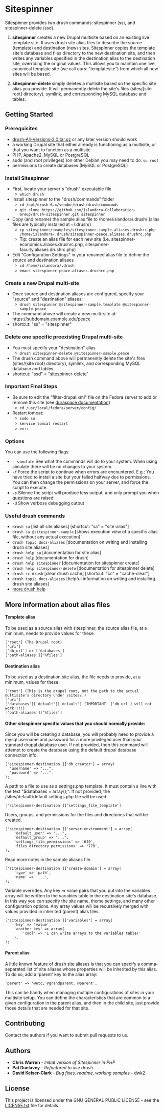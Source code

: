 # Sitespinner

Sitespinner provides two drush commands: sitespinner (ss), and sitespinner-delete (ssd).

1. **sitespinner** creates a new Drupal multisite based on an existing live template site.
It uses drush site alias files to describe the source (template) and destination (new) sites.
Sitespinner copies the template site's database and files directory to the new destination site, and then writes any variables specified in the destination alias to the destination site, overriding the original values. This allows you to maintain one live, canonical template site (we call ours: "templatesite") from which all new sites will be based.

2. **sitespinner-delete** simply deletes a multisite based on the specific site alias you provide. It will permanently delete the site's files (sites/{site root} directory), symlink, and corresponding MySQL database and tables.

## Getting Started

### Prerequisites

* [drush-All-Versions-2.0.tar.gz](http://ftp.drupal.org/files/projects/drush-All-Versions-2.0.tar.gz) or any later version should work
* a working Drupal site that either already is functioning as a multisite, or that you want to function as a multisite
* PHP, Apache2, MySQL or PostgreSQL
* sudo (and root privileges) (on other Debian you may need to do: ```su root```
* permissions to create databases (MySQL or PostgreSQL)

### Install Sitespinner

* First, locate your server's "drush" executable file
  * ```which drush```
* Install sitespinner to the "drush/commands" folder
  * ```cd /opt/drush-6.x/vendor/drush/drush/commands```
  * ```git clone https://github.com/Islandora-Collaboration-Group/drush-sitespinner.git sitespinner```
* Copy (and rename) the sample alias file to /home/islandora/.drush/ (alias files are typically installed at ~/.drush/)
  * ```cp sitespinner/examples/sitespinner-sample.aliases.drushrc.php /home/islandora/.drush/sitespinner-peace.aliases.drushrc.php```
  * Tip: create an alias file for each new site (i.e. sitespinner-economics.aliases.drushrc.php, sitespinner-faculty.aliases.drushrc.php)
* Edit "Configuration Settings" in your renamed alias file to define the source and destination aliases
  * ```cd /home/islandora/.drush```
  * ```emacs sitespinner-peace.aliases.drushrc.php```

### Create a new Drupal multi-site
* Once source and destination aliases are configured, specify your "source" and "destination" aliases:
  * ```drush sitespinner @sitespinner-sample.template @sitespinner-sample.peace```
* The command above will create a new multi-site at: https://subdomain.example.edu/peace
* shortcut: "ss" = "sitespinner"

### Delete one specific preexisting Drupal multi-site

* You must specify your "destination" alias
  * ```drush sitespinner-delete @sitespinner-sample.peace```
* The drush command above will permanently delete the site's files (sites/{site root} directory), symlink, and corresponding MySQL database and tables
* shortcut: "ssd" = "sitespinner-delete"

### Important Final Steps

* Be sure to edit the "filter-drupal.xml" file on the Fedora server to add or remove this site (see [duraspace documentation](https://wiki.duraspace.org/pages/viewpage.action?pageId=69833569))
  * ```cd /usr/local/fedora/server/config/```
* Restart tomcat:
  * ```sudo su```
  * ```service tomcat restart```
  * ```exit```

### Options

You can use the following flags:
* ```--simulate``` See what the commands will do to your system. When using simulate there will be no changes to your system.
* ```-f``` Force the script to continue when errors are encountered. E.g.: You have tried to install a site but your failed halfway due to permissions. You can then change the permissions on your server, and force the script to execute.
* ```-s``` Silence the script will produce less output, and only prompt you when questions are raised.
* ```-d``` Show verbose debugging output

### Useful drush commands

* ```drush sa```                          [list all site aliases] [shortcut: "sa" = "site-alias"]
* ```drush sa @sitespinner-sample```      [shows execution view of a specific alias file, without any actual execution]
* ```drush topic docs-aliases```          [documentation on writing and installing drush site aliases]
* ```drush help sa```                     [documentation for site alias]
* ```drush help```                        [documentation for drush]
* ```drush help sitespinner```            [documentation for sitespinner create]
* ```drush help sitespinner-delete```     [documentation for sitespinner delete]
* ```drush cc drush```                    [clear drush cache] [shortcut: "cc" = "cache-clear"]
* ```drush topic docs-aliases```          [helpful information on writing and installing drush site aliases]
* [more drush help](https://github.com/drush-ops/drush/blob/master/examples/example.aliases.drushrc.php)

## More information about alias files

#### Template alias

To be used as a source alias with sitespinner, the source alias file, at a minimum, needs to provide values for these:

    ['root'] (The Drupal root)
    ['uri']
    ['db_url'] or ['databases']
    ['path-aliases']['%files']

#### Destination alias
To be used as a destination site alias, the file needs to provide, at a minimum, values for these:

    ['root'] (This is the drupal root, not the path to the actual multisite's directory under /sites/.)
    ['uri']
    ['databases']['default']['default'] (IMPORTANT: ['db_url'] will not work!!!!)
    ['path-aliases']['%files']

#### Other sitespinner specific values that you should normally provide:

Since you will be creating a database, you will probably need to provide a mysql username and password for a more privileged user than your standard drupal database user. If not provided, then this command will attempt to create the database using the default drupal database connection info.

    ['sitespinner-destination']['db_creator'] = array(
      'username' => "...",
      'password' => "...",
    );

A path to a file to use as a settings.php template. It must contain a line with the text  "$databases = array();". If not provided, the /sites/default/default.settings.php file will be used.

    ['sitespinner-destination']['settings_file_template']

Users, groups, and permissions for the files and directories that will be created.

    ['sitespinner-destination']['server-environment'] = array(
        'default_user' => "...",
        'default_group' => "...",
        'settings_file_permissions' => '640',
        'files_directory_permissions' => '770',
    );

Read more notes in the sample aliases file.

    ['sitespinner-destination']['create-domain'] = array(
        'type' => 'path',
        'name' => '...',
    );

Variable overrides. Any key => value pairs that you put into the variables array will be written to the variables table in the destination site's database. In this way you can specify the site name, theme settings, and many other configuration options. Any array values will be recursively merged with values provided in inherited (parent) alias files.

    ['sitespinner-destination']['variables'] = array(
        'key' => 'value',
        'another key' => array(
            'cool' => 'I can write arrays to the variables table!'
        ),
    );

#### Parent alias
A little known feature of drush site aliases is that you can specify a comma-separated list of site aliases whose properties will be inherited by this alias. To do so, add a 'parent' key to the alias array:

    'parent' => '@etc, @grandparent, @parent',

This can be handy when managing multiple configurations of sites in your multisite setup. You can define the characteristics that are common to a given configuration in the parent alias, and then in the child site, just provide those details that are needed for that site.


## Contributing

Contact the authors if you want to submit pull requests to us.

## Authors

* **Chris Warren** - *Initial version of Sitespinner in PHP*
* **Pat Dunlavey** - *Refactored to use drush*
* **David Keiser-Clark** - *Bug fixes, readme, working samples* - [dwk2](https://github.com/dwk2)

## License

This project is licensed under the GNU GENERAL PUBLIC LICENSE - see the [LICENSE.txt](LICENSE.txt) file for details
